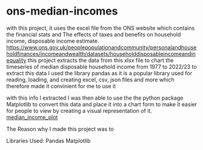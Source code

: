 # ons-median-incomes


with this project, it uses the excel file from the ONS website which contains the financial stats and The effects of taxes and benefits on household income, disposable income estimate. https://www.ons.gov.uk/peoplepopulationandcommunity/personalandhouseholdfinances/incomeandwealth/datasets/householddisposableincomeandinequality
this project extracts the data from this xlsx file to chart the timeseries of median disposable household income from 1977 to 2022/23
to extract this data I used the library pandas as it is a popular library used for reading, loading, and creating excel, csv, json files and more which therefore made it convinient for me to use it


with this info I extracted I was then able to use the the python package Matplotlib to convert this data and place it into a chart form to make it easier for people to view by creating a visual representation of it. [median_income_plot](https://github.com/user-attachments/assets/d68ee400-92b7-4dad-977a-9f1cb60b7047)

The Reason why I made this project was to 

Libraries Used:
Pandas
Matplotlib

